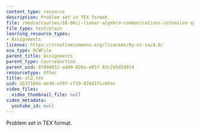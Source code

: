 ```yaml
---
content_type: resource
description: Problem set in TEX format.
file: /media/courses/18-06ci-linear-algebra-communications-intensive-spring-2004/2b37169ade36ef0fcf19876d1fcc6fec_al2.tex
file_type: text/plain
learning_resource_types:
- Assignments
license: https://creativecommons.org/licenses/by-nc-sa/4.0/
ocw_type: OCWFile
parent_title: Assignments
parent_type: CourseSection
parent_uid: 87094652-ad49-026a-e057-83c2d5d19014
resourcetype: Other
title: al2.tex
uid: 2b37169a-de36-ef0f-cf19-876d1fcc6fec
video_files:
  video_thumbnail_file: null
video_metadata:
  youtube_id: null
---
```

Problem set in TEX format.